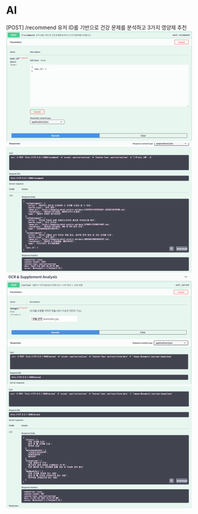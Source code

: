 # AI

[POST] /recommend
유저 ID를 기반으로 건강 문제를 분석하고 3가지 영양제 추천
![alt text](image-1.png)
![alt text](image-2.png)
![alt text](image.png)
![alt text](image-3.png)